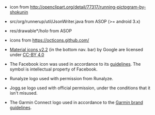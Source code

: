 * icon from http://openclipart.org/detail/77317/running-pictogram-by-shokunin
* src/org/runnerup/util/JsonWriter.java from ASOP (>= android 3.x)
* res/drawable*/*holo* from ASOP
* icons from https://octicons.github.com/
* [Material icons v2.2](https://github.com/google/material-design-icons) (in the bottom nav. bar) by Google are licensed under [CC-BY 4.0](http://creativecommons.org/licenses/by/4.0/)

* The Facebook icon was used in accordance to its [guidelines](https://en.facebookbrand.com/assets/f-logo). The symbol is intellectual property of Facebook.
* Runalyze logo used with permission from Runalyze.
* Jogg.se logo used with official permission, under the conditions that it isn't misused.
* The Garmin Connect logo used in accordance to the [Garmin brand guidelines](https://developer.garmin.com/resources/brand-guidelines/).
